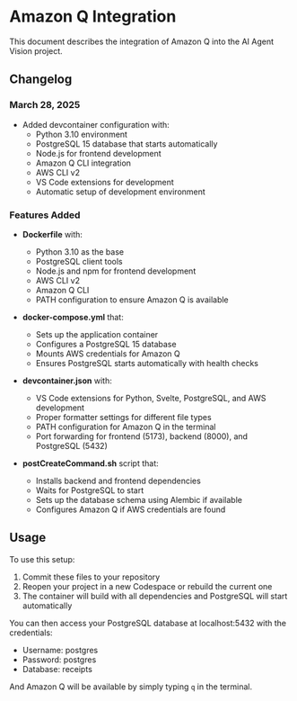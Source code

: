 # Amazon Q Integration

This document describes the integration of Amazon Q into the AI Agent Vision project.

## Changelog

### March 28, 2025

- Added devcontainer configuration with:
  - Python 3.10 environment
  - PostgreSQL 15 database that starts automatically
  - Node.js for frontend development
  - Amazon Q CLI integration
  - AWS CLI v2
  - VS Code extensions for development
  - Automatic setup of development environment

### Features Added

- **Dockerfile** with:
  - Python 3.10 as the base
  - PostgreSQL client tools
  - Node.js and npm for frontend development
  - AWS CLI v2
  - Amazon Q CLI
  - PATH configuration to ensure Amazon Q is available

- **docker-compose.yml** that:
  - Sets up the application container
  - Configures a PostgreSQL 15 database
  - Mounts AWS credentials for Amazon Q
  - Ensures PostgreSQL starts automatically with health checks

- **devcontainer.json** with:
  - VS Code extensions for Python, Svelte, PostgreSQL, and AWS development
  - Proper formatter settings for different file types
  - PATH configuration for Amazon Q in the terminal
  - Port forwarding for frontend (5173), backend (8000), and PostgreSQL (5432)

- **postCreateCommand.sh** script that:
  - Installs backend and frontend dependencies
  - Waits for PostgreSQL to start
  - Sets up the database schema using Alembic if available
  - Configures Amazon Q if AWS credentials are found

## Usage

To use this setup:
1. Commit these files to your repository
2. Reopen your project in a new Codespace or rebuild the current one
3. The container will build with all dependencies and PostgreSQL will start automatically

You can then access your PostgreSQL database at localhost:5432 with the credentials:
- Username: postgres
- Password: postgres
- Database: receipts

And Amazon Q will be available by simply typing `q` in the terminal.
